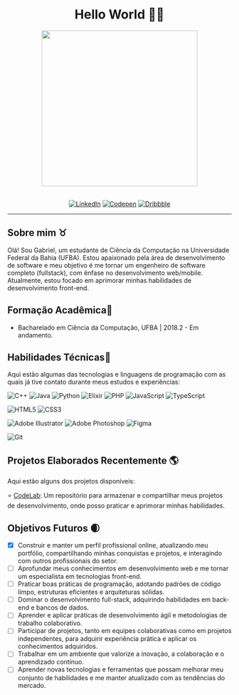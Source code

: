 <div align="center">

# Hello World 👋🏾

<img src="https://i.imgur.com/kmq1G2W.png" width="350px">
<br/><br/>

[![LinkedIn](https://img.shields.io/badge/linkedin-%230077B5.svg?style=for-the-badge&logo=linkedin&logoColor=white)](https://www.linkedin.com/in/gabriel-c-goncalves/)
[![Codepen](https://img.shields.io/badge/Codepen-000000?style=for-the-badge&logo=codepen&logoColor=white)](https://codepen.io/eloak)
[![Dribbble](https://img.shields.io/badge/Dribbble-EA4C89?style=for-the-badge&logo=dribbble&logoColor=white)](https://dribbble.com/eloak)
 
</div>

---
## **Sobre mim** ♉
Olá! Sou Gabriel, um estudante de Ciência da Computação na Universidade Federal da Bahia (UFBA). Estou apaixonado pela área de desenvolvimento de software e meu objetivo é me tornar um engenheiro de software completo (fullstack), com ênfase no desenvolvimento web/mobile. Atualmente, estou focado em aprimorar minhas habilidades de desenvolvimento front-end.

## **Formação Acadêmica**🌠

* Bacharelado em Ciência da Computação, UFBA | 2018.2 - Em andamento.

## **Habilidades Técnicas**🚀

Aqui estão algumas das tecnologias e linguagens de programação com as quais já tive contato durante meus estudos e experiências:

<div align="left">

![C++](https://img.shields.io/badge/c++-%2300599C.svg?style=for-the-badge&logo=c%2B%2B&logoColor=white)
![Java](https://img.shields.io/badge/java-%23ED8B00.svg?style=for-the-badge&logo=openjdk&logoColor=white)
![Python](https://img.shields.io/badge/python-3670A0?style=for-the-badge&logo=python&logoColor=ffdd54)
![Elixir](https://img.shields.io/badge/elixir-%234B275F.svg?style=for-the-badge&logo=elixir&logoColor=white)
![PHP](https://img.shields.io/badge/php-%23777BB4.svg?style=for-the-badge&logo=php&logoColor=white)
![JavaScript](https://img.shields.io/badge/javascript-%23323330.svg?style=for-the-badge&logo=javascript&logoColor=%23F7DF1E)
![TypeScript](https://img.shields.io/badge/typescript-%23007ACC.svg?style=for-the-badge&logo=typescript&logoColor=white)


![HTML5](https://img.shields.io/badge/html5-%23E34F26.svg?style=for-the-badge&logo=html5&logoColor=white)
![CSS3](https://img.shields.io/badge/css3-%231572B6.svg?style=for-the-badge&logo=css3&logoColor=white)


![Adobe Illustrator](https://img.shields.io/badge/adobe%20illustrator-%23FF9A00.svg?style=for-the-badge&logo=adobe%20illustrator&logoColor=white)
![Adobe Photoshop](https://img.shields.io/badge/adobe%20photoshop-%2331A8FF.svg?style=for-the-badge&logo=adobe%20photoshop&logoColor=white)
![Figma](https://img.shields.io/badge/figma-%23F24E1E.svg?style=for-the-badge&logo=figma&logoColor=white)


![Git](https://img.shields.io/badge/git-%23F05033.svg?style=for-the-badge&logo=git&logoColor=white)

</div>

## **Projetos Elaborados Recentemente** 🌎
Aqui estão alguns dos projetos disponíveis:

 ⭐ [CodeLab](https://github.com/elcarvalhogoncalves/CodeLab/): Um repositório para armazenar e compartilhar meus projetos de desenvolvimento, onde posso praticar e aprimorar minhas habilidades. 

## **Objetivos Futuros** 🌒 

 - [x] Construir e manter um perfil profissional online, atualizando meu portfólio, compartilhando minhas conquistas e projetos, e interagindo com outros profissionais do setor.
- [ ] Aprofundar meus conhecimentos em desenvolvimento web e me tornar um especialista em tecnologias front-end.
- [ ] Praticar boas práticas de programação, adotando padrões de código limpo, estruturas eficientes e arquiteturas sólidas.
- [ ] Dominar o desenvolvimento full-stack, adquirindo habilidades em back-end e bancos de dados.
- [ ] Aprender e aplicar práticas de desenvolvimento ágil e metodologias de trabalho colaborativo.
- [ ] Participar de projetos, tanto em equipes colaborativas como em projetos independentes, para adquirir experiência prática e aplicar os conhecimentos adquiridos.
- [ ] Trabalhar em um ambiente que valorize a inovação, a colaboração e o aprendizado contínuo.
- [ ] Aprender novas tecnologias e ferramentas que possam melhorar meu conjunto de habilidades e me manter atualizado com as tendências do mercado.
